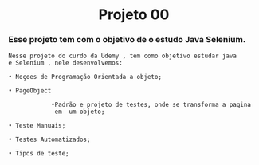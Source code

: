 <div align="center" >
<h1>Projeto 00 </h1>
</div>

### Esse projeto tem com o objetivo de o estudo Java Selenium.

    Nesse projeto do curdo da Udemy , tem como objetivo estudar java
    e Selenium , nele desenvolvemos:

    • Noçoes de Programação Orientada a objeto;

    • PageObject

                •Padrão e projeto de testes, onde se transforma a pagina
                 em  um objeto;

    • Teste Manuais;

    • Testes Automatizados;

    • Tipos de teste;
    
